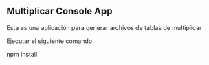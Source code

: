 ## Multiplicar Console App

Esta es una aplicación para generar archivos de tablas de multiplicar

Ejecutar el siguiente comando 

npm install